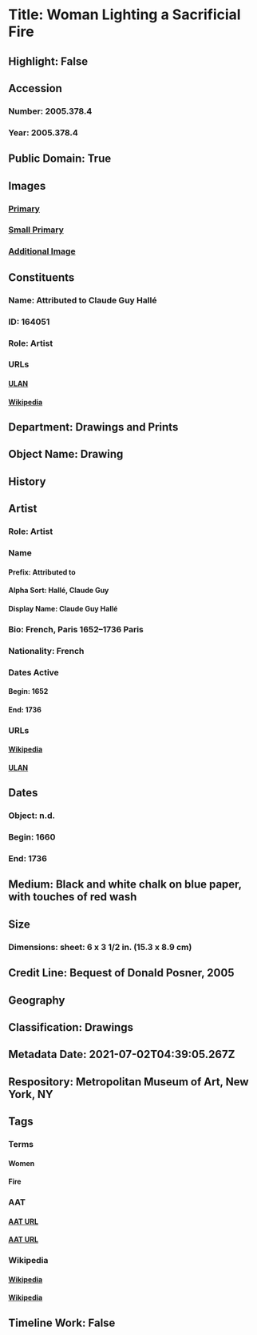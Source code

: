 # Title: Woman Lighting a Sacrificial Fire
## Highlight: False
## Accession
### Number: 2005.378.4
### Year: 2005.378.4
## Public Domain: True
## Images
### [Primary](https://images.metmuseum.org/CRDImages/dp/original/DP806745.jpg)
### [Small Primary](https://images.metmuseum.org/CRDImages/dp/web-large/DP806745.jpg)
### [Additional Image](https://images.metmuseum.org/CRDImages/dp/original/2005.378.4.jpg)
## Constituents
### Name: Attributed to Claude Guy Hallé
### ID: 164051
### Role: Artist
### URLs
#### [ULAN](http://vocab.getty.edu/page/ulan/500115708)
#### [Wikipedia](https://www.wikidata.org/wiki/Q1118436)
## Department: Drawings and Prints
## Object Name: Drawing
## History
## Artist
### Role: Artist
### Name
#### Prefix: Attributed to
#### Alpha Sort: Hallé, Claude Guy
#### Display Name: Claude Guy Hallé
### Bio: French, Paris 1652–1736 Paris
### Nationality: French
### Dates Active
#### Begin: 1652
#### End: 1736
### URLs
#### [Wikipedia](https://www.wikidata.org/wiki/Q1118436)
#### [ULAN](http://vocab.getty.edu/page/ulan/500115708)
## Dates
### Object: n.d.
### Begin: 1660
### End: 1736
## Medium: Black and white chalk on blue paper, with touches of red wash
## Size
### Dimensions: sheet: 6 x 3 1/2 in. (15.3 x 8.9 cm)
## Credit Line: Bequest of Donald Posner, 2005
## Geography
## Classification: Drawings
## Metadata Date: 2021-07-02T04:39:05.267Z
## Respository: Metropolitan Museum of Art, New York, NY
## Tags
### Terms
#### Women
#### Fire
### AAT
#### [AAT URL](http://vocab.getty.edu/page/aat/300025943)
#### [AAT URL](http://vocab.getty.edu/page/aat/300417275)
### Wikipedia
#### [Wikipedia]()
#### [Wikipedia]()
## Timeline Work: False